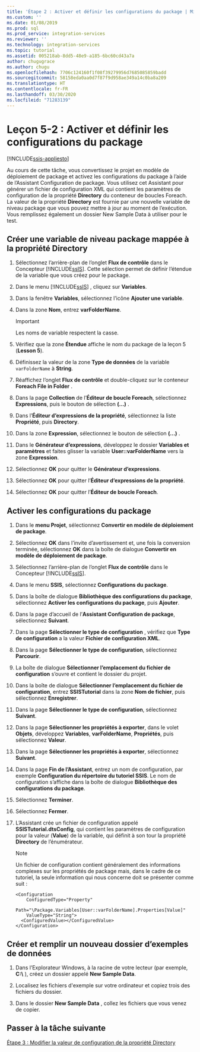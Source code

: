 ```yaml
---
title: 'Étape 2 : Activer et définir les configurations du package | Microsoft Docs'
ms.custom: ''
ms.date: 01/08/2019
ms.prod: sql
ms.prod_service: integration-services
ms.reviewer: ''
ms.technology: integration-services
ms.topic: tutorial
ms.assetid: 005218ab-8dd5-48e9-a185-6bc60cd43a7a
author: chugugrace
ms.author: chugu
ms.openlocfilehash: 7706c124160f1f08f39279956d7685085859badd
ms.sourcegitcommit: 58158eda0aa0d7f87f9d958ae349a14c0ba8a209
ms.translationtype: HT
ms.contentlocale: fr-FR
ms.lasthandoff: 03/30/2020
ms.locfileid: "71283139"
---
```

# <a name="lesson-5-2-enable-and-configure-package-configurations"></a>Leçon 5-2 : Activer et définir les configurations du package

[!INCLUDE[ssis-appliesto](../includes/ssis-appliesto-ssvrpluslinux-asdb-asdw-xxx.md)]



Au cours de cette tâche, vous convertissez le projet en modèle de déploiement de package et activez les configurations du package à l’aide de l’Assistant Configuration de package. Vous utilisez cet Assistant pour générer un fichier de configuration XML qui contient les paramètres de configuration de la propriété **Directory** du conteneur de boucles Foreach. La valeur de la propriété **Directory** est fournie par une nouvelle variable de niveau package que vous pouvez mettre à jour au moment de l’exécution. Vous remplissez également un dossier New Sample Data à utiliser pour le test.  
  
## <a name="create-a-package-level-variable-mapped-to-the-directory-property"></a>Créer une variable de niveau package mappée à la propriété Directory  
  
1.  Sélectionnez l’arrière-plan de l’onglet **Flux de contrôle** dans le Concepteur [!INCLUDE[ssIS](../includes/ssis-md.md)]. Cette sélection permet de définir l’étendue de la variable que vous créez pour le package.  
  
2.  Dans le menu [!INCLUDE[ssIS](../includes/ssis-md.md)] , cliquez sur **Variables**.  
  
3.  Dans la fenêtre **Variables**, sélectionnez l’icône **Ajouter une variable**.  
  
4.  Dans la zone **Nom**, entrez **varFolderName**.  
  
    > [!IMPORTANT]  
    > Les noms de variable respectent la casse.  
  
5.  Vérifiez que la zone **Étendue** affiche le nom du package de la leçon 5 (**Lesson 5**).  
  
6.  Définissez la valeur de la zone **Type de données** de la variable `varFolderName` à **String**.  
  
7.  Réaffichez l’onglet **Flux de contrôle** et double-cliquez sur le conteneur **Foreach File in Folder** .  
  
8.  Dans la page **Collection** de l’**Éditeur de boucle Foreach**, sélectionnez **Expressions**, puis le bouton de sélection **(...)** .  
  
9. Dans l’**Éditeur d’expressions de la propriété**, sélectionnez la liste **Propriété**, puis **Directory**.  
  
10. Dans la zone **Expression**, sélectionnez le bouton de sélection **(...)** .  
  
11. Dans le **Générateur d’expressions**, développez le dossier **Variables et paramètres** et faites glisser la variable **User::varFolderName** vers la zone **Expression**.  
  
12. Sélectionnez **OK** pour quitter le **Générateur d’expressions**.  
  
13. Sélectionnez **OK** pour quitter l’**Éditeur d’expressions de la propriété**.  
  
14. Sélectionnez **OK** pour quitter l’**Éditeur de boucle Foreach**.  
  
## <a name="enable-package-configurations"></a>Activer les configurations du package  
  
1.  Dans le **menu Projet**, sélectionnez **Convertir en modèle de déploiement de package**.  
  
2.  Sélectionnez **OK** dans l’invite d’avertissement et, une fois la conversion terminée, sélectionnez **OK** dans la boîte de dialogue **Convertir en modèle de déploiement de package**.  
  
3.  Sélectionnez l’arrière-plan de l’onglet **Flux de contrôle** dans le Concepteur [!INCLUDE[ssIS](../includes/ssis-md.md)].  
  
4.  Dans le menu **SSIS**, sélectionnez **Configurations du package**.  
  
5.  Dans la boîte de dialogue **Bibliothèque des configurations du package**, sélectionnez **Activer les configurations du package**, puis **Ajouter**.  
  
6.  Dans la page d’accueil de l’**Assistant Configuration de package**, sélectionnez **Suivant**.  
  
7.  Dans la page **Sélectionner le type de configuration** , vérifiez que **Type de configuration** a la valeur **Fichier de configuration XML**.  
  
8.  Dans la page **Sélectionner le type de configuration**, sélectionnez **Parcourir**.  
  
9. La boîte de dialogue **Sélectionner l’emplacement du fichier de configuration** s’ouvre et contient le dossier du projet.  
  
10. Dans la boîte de dialogue **Sélectionner l’emplacement du fichier de configuration**, entrez **SSISTutorial** dans la zone **Nom de fichier**, puis sélectionnez **Enregistrer**.  
  
11. Dans la page **Sélectionner le type de configuration**, sélectionnez **Suivant**.
  
12. Dans la page **Sélectionner les propriétés à exporter**, dans le volet **Objets**, développez **Variables**, **varFolderName**, **Propriétés**, puis sélectionnez **Valeur**.  
  
13. Dans la page **Sélectionner les propriétés à exporter**, sélectionnez **Suivant**.  
  
14. Dans la page **Fin de l’Assistant**, entrez un nom de configuration, par exemple **Configuration du répertoire du tutoriel SSIS**. Le nom de configuration s’affiche dans la boîte de dialogue **Bibliothèque des configurations du package**.  
  
15. Sélectionnez **Terminer**.  
  
16. Sélectionnez **Fermer**.  
  
17. L’Assistant crée un fichier de configuration appelé **SSISTutorial.dtsConfig**, qui contient les paramètres de configuration pour la valeur (**Value**) de la variable, qui définit à son tour la propriété **Directory** de l’énumérateur.  
  
    > [!NOTE]  
    > Un fichier de configuration contient généralement des informations complexes sur les propriétés de package mais, dans le cadre de ce tutoriel, la seule information qui nous concerne doit se présenter comme suit :

    ```
    <Configuration 
        ConfiguredType="Property"  
        Path="\Package.Variables[User::varFolderName].Properties[Value]" 
        ValueType="String">  
      <ConfiguredValue></ConfiguredValue>  
    </Configuration>
    ```
  
## <a name="create-and-populate-a-new-sample-data-folder"></a>Créer et remplir un nouveau dossier d’exemples de données  
  
1.  Dans l’Explorateur Windows, à la racine de votre lecteur (par exemple, **C:\\** ), créez un dossier appelé **New Sample Data**.  
  
2.  Localisez les fichiers d'exemple sur votre ordinateur et copiez trois des fichiers du dossier.  
  
3.  Dans le dossier **New Sample Data** , collez les fichiers que vous venez de copier.  
  
## <a name="go-to-next-task"></a>Passer à la tâche suivante  
[Étape 3 : Modifier la valeur de configuration de la propriété Directory](../integration-services/lesson-5-3-modifying-the-directory-property-configuration-value.md)  
  
